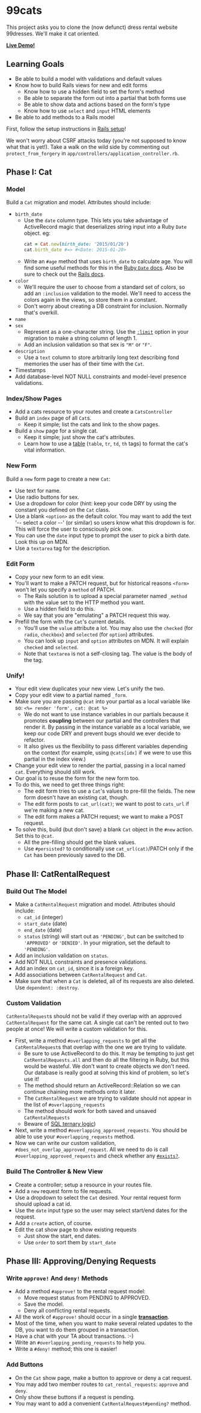 # 99cats

This project asks you to clone the (now defunct) dress rental website
99dresses. We'll make it cat oriented.

**[Live Demo!][live-demo]**

## Learning Goals

* Be able to build a model with validations and default values
* Know how to build Rails views for new and edit forms
  * Know how to use a hidden field to set the form's method
  * Be able to separate the form out into a partial that both forms use
  * Be able to show data and actions based on the form's type
  * Know how to use `select` and `input` HTML elements
* Be able to add methods to a Rails model

First, follow the setup instructions in [Rails setup][rails-setup]!

We won't worry about CSRF attacks today (you're not supposed to know
what that is yet!). Take a walk on the wild side by commenting out
`protect_from_forgery` in `app/controllers/application_controller.rb`.

[live-demo]: https://ninetyninecats.herokuapp.com/
[rails-setup]: ../../readings/rails-setup.md

## Phase I: Cat

### Model

Build a `Cat` migration and model. Attributes should
include:

* `birth_date`
  * Use the `date` column type. This lets you take advantage of
    ActiveRecord magic that deserializes string input into a Ruby
    `Date` object. eg:
    ```ruby
    cat = Cat.new(birth_date: '2015/01/20')
    cat.birth_date #=> #<Date: 2015-01-20>
    ```
  * Write an `#age` method that uses `birth_date` to calculate age.
    You will find some useful methods for this in the [Ruby `Date`
    docs][date-docs]. Also be sure to check out the [Rails docs][time-ago].
* `color`
  * We'll require the user to choose from a standard set of colors, so
    add an `:inclusion` validation to the model. We'll need to access
    the colors again in the views, so store them in a constant.
  * Don't worry about creating a DB constraint for inclusion. Normally
    that's overkill.
* `name`
* `sex`
  * Represent as a one-character string. Use the [`:limit`][limit-docs]
    option in your migration to make a string column of length 1.
  * Add an inclusion validation so that sex is `"M"` or `"F"`.
* `description`
  * Use a `text` column to store arbitrarily long text describing
    fond memories the user has of their time with the `Cat`.
* Timestamps
* Add database-level NOT NULL constraints and model-level presence validations.

[date-docs]: http://ruby-doc.org/stdlib-2.1.2/libdoc/date/rdoc/Date.html
[time-ago]: http://api.rubyonrails.org/classes/ActionView/Helpers/DateHelper.html#method-i-time_ago_in_words
[limit-docs]: http://api.rubyonrails.org/classes/ActiveRecord/ConnectionAdapters/TableDefinition.html#method-i-column

### Index/Show Pages

* Add a cats resource to your routes and create a `CatsController`
* Build an `index` page of all `Cat`s.
  * Keep it simple; list the cats and link to the show pages.
* Build a `show` page for a single cat.
  * Keep it simple; just show the cat's attributes.
  * Learn how to use a [table][table-link] (`table`, `tr`, `td`, `th` tags) to format
    the cat's vital information.

[table-link]: https://developer.mozilla.org/en-US/docs/Web/HTML/Element/table

### New Form

Build a `new` form page to create a new `Cat`:

* Use text for name.
* Use radio buttons for sex.
* Use a dropdown for color (hint: keep your code DRY by using the
  constant you defined on the `Cat` class.
* Use a blank `<option>` as the default color. You may want to add the text
  '-- select a color --' (or similar) so users know what this dropdown is
  for. This will force the user to consciously pick one.
* You can use the `date` input type to prompt the user to pick a birth
  date. Look this up on MDN.
* Use a `textarea` tag for the description.

### Edit Form

* Copy your new form to an edit view.
* You'll want to make a PATCH request, but for historical reasons
  `<form>` won't let you specify a `method` of PATCH.
  * The Rails solution is to upload a special parameter named
    `_method` with the value set to the HTTP method you want.
  * Use a hidden field to do this.
  * We say that you are "emulating" a PATCH request this way.
* Prefill the form with the `Cat`'s current details.
  * You'll use the `value` attribute a lot. You may also use the
    `checked` (for `radio`, `checkbox`) and `selected` (for
    `option`) attributes.
  * You can look up `input` and `option` attributes on MDN. It will
    explain `checked` and `selected`.
  * Note that `textarea` is not a self-closing tag. The value is the
    body of the tag.

### Unify!

* Your edit view duplicates your new view. Let's unify the two.
* Copy your edit view to a partial named `_form`.
* Make sure you are passing `@cat` into your partial as a local variable like so: `<%= render 'form', cat: @cat %>`
  * We do not want to use instance variables in our partials because it promotes **coupling** between our partial and the controllers that render it. By passing in the instance variable as a local variable, we keep our code DRY and prevent bugs should we ever decide to refactor. 
  * It also gives us the flexibility to pass different variables depending on the context (for example, using `@cats[idx]` if we were to use this partial in the index view.)
* Change your edit view to render the partial, passing in a local
  named `cat`. Everything should still work.
* Our goal is to reuse the form for the new form too.
* To do this, we need to get three things right:
  * The edit form tries to use a `Cat`'s values to pre-fill the
    fields. The new form doesn't have an existing cat, though.
  * The edit form posts to `cat_url(cat)`; we want to post to
    `cats_url` if we're making a new cat.
  * The edit form makes a PATCH request; we want to make a POST
    request.
* To solve this, build (but don't save) a blank `Cat` object in the
  `#new` action. Set this to `@cat`.
  * All the pre-filling should get the blank values.
  * Use `#persisted?` to conditionally use `cat_url(cat)`/PATCH only
    if the `Cat` has been previously saved to the DB.

## Phase II: CatRentalRequest

### Build Out The Model

* Make a `CatRentalRequest` migration and model. Attributes should include:
  * `cat_id` (integer)
  * `start_date` (date)
  * `end_date` (date)
  * `status` (string) will start out as `'PENDING'`, but can be switched
    to `'APPROVED'` or `'DENIED'`. In your migration, set the default to
    `'PENDING'`.
* Add an inclusion validation on `status`.
* Add NOT NULL constraints and presence validations.
* Add an index on `cat_id`, since it is a foreign key.
* Add associations between `CatRentalRequest` and `Cat`.
* Make sure that when a `Cat` is deleted, all of its requests are
  also deleted. Use `dependent: :destroy`.

### Custom Validation

`CatRentalRequest`s should not be valid if they overlap with an approved
`CatRentalRequest` for the same cat. A single cat can't be rented out to
two people at once! We will write a custom validation for this.

* First, write a method `#overlapping_requests` to get all the
  `CatRentalRequest`s that overlap with the one we are trying to validate.
  * Be sure to use ActiveRecord to do this. It may be tempting to just get
    `CatRentalRequests.all` and then do all the filtering in Ruby, but this
    would be wasteful. We don't want to create objects we don't need. Our
    database is really good at solving this kind of problem, so let's use it!
  * The method should return an ActiveRecord::Relation so we can continue
    chaining more methods onto it later.
  * The `CatRentalRequest` we are trying to validate should not appear
    in the list of `#overlapping_requests`
  * The method should work for both saved and unsaved `CatRentalRequests`
  * Beware of [SQL ternary logic][sql-ternary-logic])
* Next, write a method `#overlapping_approved_requests`. You should
  be able to use your `#overlapping_requests` method.
* Now we can write our custom validation, `#does_not_overlap_approved_request`.
 All we need to do is call `#overlapping_approved_requests` and check whether
 any [`#exists?`][exists].

[sql-ternary-logic]: ../../../sql/readings/sql-ternary-logic.md
[exists]: http://apidock.com/rails/ActiveRecord/FinderMethods/exists%3F

### Build The Controller & New View

* Create a controller; setup a resource in your routes file.
* Add a `new` request form to file requests.
* Use a dropdown to select the `Cat` desired. Your rental request form
  should upload a cat id.
* Use the `date` input type so the user may select start/end dates for
  the request.
* Add a `create` action, of course.
* Edit the cat show page to show existing requests
    * Just show the start, end dates.
    * Use `order` to sort them by `start_date`

## Phase III: Approving/Denying Requests

### Write `approve!` And `deny!` Methods

* Add a method `#approve!` to the rental request model:
  * Move request status from PENDING to APPROVED.
  * Save the model.
  * Deny all conflicting rental requests.
* All the work of `#approve!` should occur in a single
  **[transaction][transaction-api]**.
* Most of the time, when you want to make several related updates to
  the DB, you want to do them grouped in a transaction.
* Have a chat with your TA about transactions. :-)
* Write an `#overlapping_pending_requests` to help you.
* Write a `#deny!` method; this one is easier!

[transaction-api]: http://api.rubyonrails.org/v3.2.16/classes/ActiveRecord/Transactions/ClassMethods.html

### Add Buttons

* On the `Cat` show page, make a button to approve or deny a cat
  request.
* You may add two member routes to `cat_rental_requests`: `approve`
  and `deny`.
* Only show these buttons if a request is pending.
* You may want to add a convenient `CatRentalRequest#pending?`
  method.
